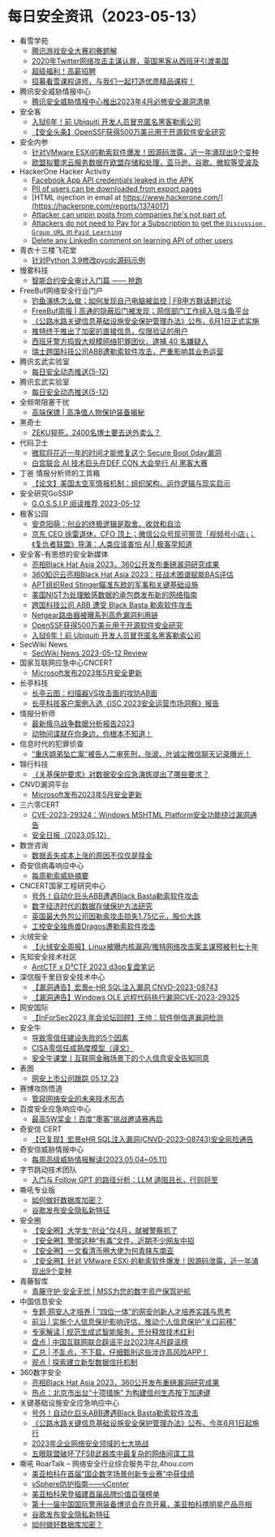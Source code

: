 # 每日安全资讯（2023-05-13）

- 看雪学苑
  - [腾讯游戏安全大赛初赛题解](https://mp.weixin.qq.com/s?__biz=MjM5NTc2MDYxMw==&mid=2458504400&idx=1&sn=c313b7e7a843a7e9ccc2de4ba62c88a3&chksm=b18efc5a86f9754c8c7efaf66edfea7c1cd8b5522334768164e8d40010c43dc29015388bde35&scene=58&subscene=0#rd)
  - [2020年Twitter网络攻击主谋认罪，英国黑客从西班牙引渡美国](https://mp.weixin.qq.com/s?__biz=MjM5NTc2MDYxMw==&mid=2458504400&idx=2&sn=ea3ebd549f05a73133d993f11f66d5f0&chksm=b18efc5a86f9754c1ad5a4ccda92bcb3e1d89e699ed34b99bf962ec159c3802a79fb666601ff&scene=58&subscene=0#rd)
  - [超级福利！高薪招聘](https://mp.weixin.qq.com/s?__biz=MjM5NTc2MDYxMw==&mid=2458504400&idx=3&sn=98b92b8e6bc5fb0b6c1d269bed5e111a&chksm=b18efc5a86f9754cbb5619fd0cd8486098956a6104fa0d439ea7c72f48c2b7748c5d7dc8c9bc&scene=58&subscene=0#rd)
  - [招募看雪课程讲师，与我们一起打造优质精品课程！](https://mp.weixin.qq.com/s?__biz=MjM5NTc2MDYxMw==&mid=2458504400&idx=4&sn=ed89155cef41b13f53e3ff8025121bf3&chksm=b18efc5a86f9754c7a516592859c099c35f50be245fa3c0449320d91758be941be75f8ca76dc&scene=58&subscene=0#rd)
- 腾讯安全威胁情报中心
  - [腾讯安全威胁情报中心推出2023年4月必修安全漏洞清单](https://mp.weixin.qq.com/s?__biz=MzI5ODk3OTM1Ng==&mid=2247500841&idx=1&sn=33c9b247586ffcfa1efa2fef39b20b31&chksm=ec9f1d5adbe8944cda97fd6acf1ce465c794c7fa65b9f09a958b50282d5563afb84eec872816&scene=58&subscene=0#rd)
- 安全客
  - [入狱6年！前 Ubiquiti 开发人员冒充匿名黑客勒索公司](https://mp.weixin.qq.com/s?__biz=MzA5ODA0NDE2MA==&mid=2649784824&idx=1&sn=46b996dd8df50fbe60eb7d9493b4a20e&chksm=8893b197bfe43881978022657bc26e5f54cefd0f89722dc024c8547827f1bafbc845c39999e8&scene=58&subscene=0#rd)
  - [【安全头条】OpenSSF获得500万美元用于开源软件安全研究](https://mp.weixin.qq.com/s?__biz=MzA5ODA0NDE2MA==&mid=2649784824&idx=2&sn=d59409765ec59bf63c3e8d2e8c151f25&chksm=8893b197bfe43881cbbab9aac03eeb311e50fbecae26c289ce88707947bce30b6b56469c69e2&scene=58&subscene=0#rd)
- 安全内参
  - [针对VMware ESXi的勒索软件爆发！因源码泄露，近一年涌现出9个变种](https://mp.weixin.qq.com/s?__biz=MzI4NDY2MDMwMw==&mid=2247508615&idx=1&sn=6a0f268a3befdc8fb7e8673c48d9ca98&chksm=ebfae5a7dc8d6cb125fcb0d524d109b30a50ee357227bd37c3e654381ef2a5946a757dc6aba9&scene=58&subscene=0#rd)
  - [欧盟拟要求云服务数据在欧盟存储和处理，亚马逊、谷歌、微软等受波及](https://mp.weixin.qq.com/s?__biz=MzI4NDY2MDMwMw==&mid=2247508615&idx=2&sn=38bbf37a0361e306d6fb7da40bd41713&chksm=ebfae5a7dc8d6cb191b145f3b7f5ff2985bc70f33540c113cf3db5f147e1d5174059214c9a09&scene=58&subscene=0#rd)
- HackerOne Hacker Activity
  - [Facebook App API credentials leaked in the APK](https://hackerone.com/reports/1641475)
  - [PII of users can be downloaded from export pages](https://hackerone.com/reports/1172852)
  - [HTML injection in email at https://www.hackerone.com/](https://hackerone.com/reports/1374017)
  - [Attacker can unpin posts from companies he's not part of.](https://hackerone.com/reports/1862677)
  - [Attackers do not need to Pay for a Subscription to get the `Discussion Group URL` in `Paid Learning`](https://hackerone.com/reports/1813450)
  - [Delete any LinkedIn comment on learning API of other users](https://hackerone.com/reports/1801527)
- 青衣十三楼飞花堂
  - [针对Python 3.9修改pycdc源码示例](https://mp.weixin.qq.com/s?__biz=MzUzMjQyMDE3Ng==&mid=2247486627&idx=1&sn=03b067a3b7de381f05471f0bf7bf4d6d&chksm=fab2cf9ccdc5468aea5227720977321250089e2b7551434a99405e0b6ddf7c76a155f6a488ad&scene=58&subscene=0#rd)
- 慢雾科技
  - [智能合约安全审计入门篇 —— 抢跑](https://mp.weixin.qq.com/s?__biz=MzU4ODQ3NTM2OA==&mid=2247497405&idx=1&sn=b215346b43437ed18a5e67a556d5c814&chksm=fdde883acaa9012cdfc683b01171acbfc66802e9745d3732c3344b69f76ea0c56ea58cbeda19&scene=58&subscene=0#rd)
- FreeBuf网络安全行业门户
  - [钓鱼演练怎么做；如何发现自己电脑被监控 | FB甲方群话题讨论](https://www.freebuf.com/articles/neopoints/366329.html)
  - [FreeBuf周报 | 高通的隐蔽后门被发现；网信部门工作组入驻斗鱼平台](https://www.freebuf.com/news/366322.html)
  - [《公路水路关键信息基础设施安全保护管理办法》公布，6月1日正式实施](https://www.freebuf.com/articles/366304.html)
  - [推特终于推出了加密的直接信息，仅限验证的用户](https://www.freebuf.com/news/366293.html)
  - [西班牙警方捣毁大规模网络犯罪团伙，逮捕 40 名嫌疑人](https://www.freebuf.com/news/366284.html)
  - [瑞士跨国科技公司ABB遭勒索软件攻击，严重影响其业务运营](https://www.freebuf.com/news/366283.html)
- 腾讯玄武实验室
  - [每日安全动态推送(5-12)](https://mp.weixin.qq.com/s/ZWRde_KS04tQTCWCBoN23w)
- 腾讯玄武实验室
  - [每日安全动态推送(5-12)](https://mp.weixin.qq.com/s?__biz=MzA5NDYyNDI0MA==&mid=2651958970&idx=1&sn=2c29dc18eb058885c209c3cf0cb5d171&chksm=8baece25bcd947338b11549383f5cc713db0b1a24cb2fa554870fe7ada019fd0842f46fabf9b&scene=58&subscene=0#rd)
- 全频带阻塞干扰
  - [高端保镖 | 高净值人物保护装备揭秘](https://mp.weixin.qq.com/s?__biz=MzIzMzE2OTQyNA==&mid=2648955674&idx=1&sn=08eadac8b5deb4a3c031729fff4404a7&chksm=f09ecc65c7e945736c031da17fab3d3b84f959f07e7dd0abc63b4202f58f2bd105583073d7b7&scene=58&subscene=0#rd)
- 黑奇士
  - [ZEKU猝死，2400名博士要去送外卖么？](https://mp.weixin.qq.com/s?__biz=MzI5ODYwNTE4Nw==&mid=2247487607&idx=1&sn=98cc23b68761619df491ec58b43cffd7&chksm=eca21f9bdbd5968d57a67d99655ed326965d4b043aa9e7a6c7ca8f02f23de8088b8bab982584&scene=58&subscene=0#rd)
- 代码卫士
  - [微软将花近一年的时间才能修复这个 Secure Boot 0day漏洞](https://mp.weixin.qq.com/s?__biz=MzI2NTg4OTc5Nw==&mid=2247516473&idx=1&sn=f56859b3fc89bfc1ea259f355d5ea57b&chksm=ea94b053dde33945ba3fd2c0d75213db0b00c2d06a6798292b97054c90cd86bbf0e56d7f1c5e&scene=58&subscene=0#rd)
  - [白宫联合 AI 技术巨头在DEF CON 大会举行 AI 黑客大赛](https://mp.weixin.qq.com/s?__biz=MzI2NTg4OTc5Nw==&mid=2247516473&idx=2&sn=5bedb8dd04b3b190c89f2b6872a65f34&chksm=ea94b053dde339457dce376d01842397319ebe03788e4d64afc902eb2a246c011426c3c7a8eb&scene=58&subscene=0#rd)
- 丁爸 情报分析师的工具箱
  - [【论文】美国太空军情报机制：组织架构、运作逻辑与现实启示](https://mp.weixin.qq.com/s?__biz=MzI2MTE0NTE3Mw==&mid=2651136261&idx=1&sn=99bb6ef7c5108805dc7904ac10233b05&chksm=f1af563fc6d8df29c93cb430f79989fa5191c4635024372f8d954a2fea0a310ceb4e0ae6a02a&scene=58&subscene=0#rd)
- 安全研究GoSSIP
  - [G.O.S.S.I.P 阅读推荐 2023-05-12](https://mp.weixin.qq.com/s?__biz=Mzg5ODUxMzg0Ng==&mid=2247495156&idx=1&sn=ff048495146473f0255f1c0859921c6b&chksm=c063c32df7144a3b1f745447bee7ed94ea2fdc47310d3edc8139eac454fb992545976a35e16b&scene=58&subscene=0#rd)
- 极客公园
  - [安克阳萌：创业的终极逻辑是取舍、收敛和自洽](https://mp.weixin.qq.com/s?__biz=MTMwNDMwODQ0MQ==&mid=2652992171&idx=1&sn=1ff96049818e0bbbd015f95c82a5da84&chksm=7e540f1d4923860b5663b7189bac1d920cb4991de6e56369a10c449f405538f6edd9ffa06114&scene=58&subscene=0#rd)
  - [京东 CEO 徐雷退休，CFO 顶上；微信公众号现可带货「视频号小店」；《复仇者联盟》导演：人类应该害怕 AI | 极客早知道](https://mp.weixin.qq.com/s?__biz=MTMwNDMwODQ0MQ==&mid=2652992170&idx=1&sn=f934ed3df7e3c7da5f560d53d53d54d8&chksm=7e540f1c4923860aac7a00eea0b27b1e62cfbbf6a0cd965f2ed4508d5ddc11af4b638845bc34&scene=58&subscene=0#rd)
- 安全客-有思想的安全新媒体
  - [亮相Black Hat Asia 2023，360公开发布重磅漏洞研究成果](https://www.anquanke.com/post/id/288730)
  - [360知识云亮相Black Hat Asia 2023：技战术图谱赋能BAS评估](https://www.anquanke.com/post/id/288725)
  - [APT组织Red Stinger瞄准东欧的军事和关键基础设施](https://www.anquanke.com/post/id/288721)
  - [美国NIST为处理敏感数据的承包商发布新的网络指南](https://www.anquanke.com/post/id/288717)
  - [跨国科技公司 ABB 遭受 Black Basta 勒索软件攻击](https://www.anquanke.com/post/id/288713)
  - [Netgear路由器被曝系列高危漏洞利用链](https://www.anquanke.com/post/id/288709)
  - [OpenSSF获得500万美元用于开源软件安全研究](https://www.anquanke.com/post/id/288705)
  - [入狱6年！前 Ubiquiti 开发人员冒充匿名黑客勒索公司](https://www.anquanke.com/post/id/288701)
- SecWiki News
  - [SecWiki News 2023-05-12 Review](http://www.sec-wiki.com/?2023-05-12)
- 国家互联网应急中心CNCERT
  - [Microsoft发布2023年5月安全更新](https://mp.weixin.qq.com/s?__biz=MzIwNDk0MDgxMw==&mid=2247498324&idx=1&sn=5122c3fbcd4f67ec1eef75af91930d14&chksm=973ac936a04d4020dbdae42ad16c9a66281ea6e6181f7401ade1b5a5fe25a84a0f62035a1526&scene=58&subscene=0#rd)
- 长亭科技
  - [长亭云图：扫描器VS攻击面的攻防AB面](https://mp.weixin.qq.com/s?__biz=MzIwNDA2NDk5OQ==&mid=2651384228&idx=1&sn=79ea918928222b136ff653f55866c9f5&chksm=8d39982cba4e113a7f9a0cfffb242b08d811d8eba2c2ba46217091ca9c250c39d1fc0f885a19&scene=58&subscene=0#rd)
  - [长亭科技客户案例入选《ISC 2023安全运营市场洞察》报告](https://mp.weixin.qq.com/s?__biz=MzIwNDA2NDk5OQ==&mid=2651384228&idx=2&sn=d8d9b9ae83b9e58f6905bc1735a38b73&chksm=8d39982cba4e113a207c2e564b0bda22d48e52ced6b6d30e7db33565585504330d70232e29ac&scene=58&subscene=0#rd)
- 情报分析师
  - [最新俄乌战争数据分析报告2023](https://mp.weixin.qq.com/s?__biz=MzA3Mjc1MTkwOA==&mid=2650529131&idx=1&sn=4a5e447add23e3074d6d0e9928edb9e8&chksm=8716f320b0617a3629f557360ec2459552ce1168ae916223b2c521d28959b8a99005c724978b&scene=58&subscene=0#rd)
  - [动物间谍就在你身边，你根本不知道！](https://mp.weixin.qq.com/s?__biz=MzA3Mjc1MTkwOA==&mid=2650529131&idx=2&sn=8895a5180fe970c189739f25aa191db9&chksm=8716f320b0617a36f7e7800baa0edb2393f35e4db6cfe83fefe8b39d377a6c8f55e4970a77c7&scene=58&subscene=0#rd)
- 信息时代的犯罪侦查
  - [“重庆姐弟坠亡案”被告人二审死刑，张波、叶诚尘微信聊天记录曝光！](https://mp.weixin.qq.com/s?__biz=MzAxNTA4NDAwOQ==&mid=2650736806&idx=1&sn=42c8f2151581e9700c4a0683173626b6&chksm=8382d820b4f55136a80d2b483e27f1d0dc5034d03674214cfbc1e1b2296eca3301112a1ae560&scene=58&subscene=0#rd)
- 锦行科技
  - [《关基保护要求》对数据安全应急演练提出了哪些要求？](https://mp.weixin.qq.com/s?__biz=MzIxNTQxMjQyNg==&mid=2247491496&idx=1&sn=f45328655ad2463d9079d9c0df563e0c&chksm=9799e40da0ee6d1beff3ae487db6b65734257c7ef770fc49641b8751112864e8658955ac5a6b&scene=58&subscene=0#rd)
- CNVD漏洞平台
  - [Microsoft发布2023年5月安全更新](https://mp.weixin.qq.com/s?__biz=MzU3ODM2NTg2Mg==&mid=2247493330&idx=1&sn=c0a4944eae1e775258483e690ceb5e1c&chksm=fd74d61bca035f0d84487acfb7924f9bb488efb3c7ce2829dbfb7281247090b18cf4576f12c2&scene=58&subscene=0#rd)
- 三六零CERT
  - [CVE-2023-29324：Windows MSHTML Platform安全功能绕过漏洞通告](https://mp.weixin.qq.com/s?__biz=MzU5MjEzOTM3NA==&mid=2247492130&idx=1&sn=321f4c0c0d31f5987fdbd2557885ac8f&chksm=fe26e723c9516e35e84509f1dec22b670d39437efd80848c3b9b95954002988a248a9e99f933&scene=58&subscene=0#rd)
  - [安全日报（2023.05.12）](https://mp.weixin.qq.com/s?__biz=MzU5MjEzOTM3NA==&mid=2247492130&idx=2&sn=8b5bed5549d1757d0479dfb2044ef4bd&chksm=fe26e723c9516e351478d501b00054e425c3ffd246c0d4ce2b79976ff6722d1b1dd4e0153b68&scene=58&subscene=0#rd)
- 数世咨询
  - [数据丢失成本上涨的原因不仅仅是赎金](https://mp.weixin.qq.com/s?__biz=MzkxNzA3MTgyNg==&mid=2247498066&idx=1&sn=af830273f909d0995da95e6669ab088e&chksm=c1448beff63302f91f1cb98664b16125e6292b5ffd9804379df4a9398abcc62e48465d434da6&scene=58&subscene=0#rd)
- 奇安信病毒响应中心
  - [每周勒索威胁摘要](https://mp.weixin.qq.com/s?__biz=MzI5Mzg5MDM3NQ==&mid=2247492841&idx=1&sn=dacc178a19cf96970cac9b34006fd5fe&chksm=ec6994c1db1e1dd71697a66c249eccd8a8f7a70f12a90bd42b3b8812a3198608dacbe2207984&scene=58&subscene=0#rd)
- CNCERT国家工程研究中心
  - [号外！自动化巨头ABB遭遇Black Basta勒索软件攻击](https://mp.weixin.qq.com/s?__biz=MzUzNDYxOTA1NA==&mid=2247536843&idx=1&sn=ad74676eccdf2ad8a0e4b302b957ea18&chksm=fa93e60acde46f1cf36127cbe1e5f184001f6e1e3c55ff9818beba02a3d0f8082403d163eb07&scene=58&subscene=0#rd)
  - [数字经济时代的数据存储保护方法研究](https://mp.weixin.qq.com/s?__biz=MzUzNDYxOTA1NA==&mid=2247536843&idx=2&sn=be44b4df675322bca67c497c2edff18e&chksm=fa93e60acde46f1c782d72f363483f4a44d66373b7f33be0e3a2ed2a836ac38d90011e5945e6&scene=58&subscene=0#rd)
  - [英国最大外包公司因勒索攻击损失1.75亿元，股价大跌](https://mp.weixin.qq.com/s?__biz=MzUzNDYxOTA1NA==&mid=2247536843&idx=3&sn=c833f391ae9dfbd877950dcf85c1f76a&chksm=fa93e60acde46f1c2c8f4be09b098e9470eeeb089c6855e7f803d6c41d7ce4eb831d901e5880&scene=58&subscene=0#rd)
  - [工控安全独角兽Dragos遭勒索软件攻击](https://mp.weixin.qq.com/s?__biz=MzUzNDYxOTA1NA==&mid=2247536843&idx=4&sn=312f9507140fe2078bdccd7faf7de037&chksm=fa93e60acde46f1ca1d9cc913c13e05c049f7d3e0aca14d9b4ec4fa9438e53f63020c0a0e473&scene=58&subscene=0#rd)
- 火绒安全
  - [【火绒安全周报】Linux被曝内核漏洞/推特网络攻击案主谋预被判七十年](https://mp.weixin.qq.com/s?__biz=MzI3NjYzMDM1Mg==&mid=2247514406&idx=1&sn=3a11ec1ad062f13bf6e8b0ca87a1cad1&chksm=eb706719dc07ee0f12dc6a4261ccb9f9816cddb65ebff108eff555e0fc656d21df12eec41208&scene=58&subscene=0#rd)
- 先知安全技术社区
  - [AntCTF x D³CTF 2023 d3op复盘笔记](https://xz.aliyun.com/t/12522)
- 深信服千里目安全技术中心
  - [【漏洞通告】宏景e-HR SQL注入漏洞 CNVD-2023-08743](https://mp.weixin.qq.com/s?__biz=Mzg2NjgzNjA5NQ==&mid=2247518793&idx=1&sn=452346e011e010b10f906b1cc3b1e695&chksm=ce460159f931884f4bfff424d4edec16e03d65f3e15cf1d51d9748147469216d1f80cc8e6ee9&scene=58&subscene=0#rd)
  - [【漏洞通告】Windows OLE 远程代码执行漏洞CVE-2023-29325](https://mp.weixin.qq.com/s?__biz=Mzg2NjgzNjA5NQ==&mid=2247518793&idx=4&sn=0cd77eb9fc8e89f8c033b68cbf1d67f7&chksm=ce460159f931884ffa6201c6b26918e673d5dd76fcc15e9265ea1e0b2e1b1691bd79ec84fe4d&scene=58&subscene=0#rd)
- 网安国际
  - [【InForSec2023 年会论坛回顾】王帅：软件侧信道漏洞检测](https://mp.weixin.qq.com/s?__biz=MzA4ODYzMjU0NQ==&mid=2652313170&idx=1&sn=24321d16a88641c8a6f501418e74a6e9&chksm=8bc48bdcbcb302caf2549fd94e734e3f7027250d54211151bada0826382c59724ed8ae2f613d&scene=58&subscene=0#rd)
- 安全牛
  - [导致零信任建设失败的5个因素](https://mp.weixin.qq.com/s?__biz=MjM5Njc3NjM4MA==&mid=2651123902&idx=1&sn=ddf35f6ed82065f69dd67e805c5bb25b&chksm=bd14406d8a63c97b143751e89a4418136c8a8975e4507592b8ef6550c180133b309db7e8dfcd&scene=58&subscene=0#rd)
  - [CISA零信任成熟度模型（译文）](https://mp.weixin.qq.com/s?__biz=MjM5Njc3NjM4MA==&mid=2651123902&idx=2&sn=ecbfde0e8038296d9b82a2bc40b1d631&chksm=bd14406d8a63c97b89efeaa7744a1f18cfc6f047d583f889694ff9a769223345df2f58f36ac4&scene=58&subscene=0#rd)
  - [安全牛课堂丨互联网金融场景下的个人信息安全告知同意](https://mp.weixin.qq.com/s?__biz=MjM5Njc3NjM4MA==&mid=2651123902&idx=3&sn=ac820a3bf55de0cb339894e2a54eb88b&chksm=bd14406d8a63c97b3924170223f732d814967f91b7d8e43c195ae57496d312bb7d9ae0055e13&scene=58&subscene=0#rd)
- 表图
  - [网安上市公司跟踪 05.12.23](https://mp.weixin.qq.com/s?__biz=MzUzOTI4NDQ3NA==&mid=2247484404&idx=1&sn=908e327b745ddd5d08fdfe93cfb9018a&chksm=facb8561cdbc0c7732b1c81505327555b3d52a65af5413d4a65194f66f4c91fd89146b02517c&scene=58&subscene=0#rd)
- 赛博攻防悟道
  - [管窥网络安全的未来技术形态](https://mp.weixin.qq.com/s?__biz=MzI1MDA1MjcxMw==&mid=2649908088&idx=1&sn=bc58ee2b21674c0538d0d6fb2a10eb46&chksm=f18eea7ec6f963681b63294d876be1ce786ac76380ad51939c983df5bb813f17453731964c70&scene=58&subscene=0#rd)
- 百度安全应急响应中心
  - [最高5W奖金！百度“墨客”挑战邀请赛再启](https://mp.weixin.qq.com/s?__biz=MzA4ODc0MTIwMw==&mid=2652538228&idx=1&sn=f95099f2eabfd47fed9f6c93f91f9786&chksm=8bcba148bcbc285e3556c0534f9cc9025f26c51aea7edb3355a1fe2e9d46c5a870fb586b167c&scene=58&subscene=0#rd)
- 奇安信 CERT
  - [【已复现】宏景eHR SQL注入漏洞(CNVD-2023-08743)安全风险通告](https://mp.weixin.qq.com/s?__biz=MzU5NDgxODU1MQ==&mid=2247498554&idx=1&sn=48a092be1127f0d584edca2f82ff81bc&chksm=fe79dfa2c90e56b40b49318e08c3e9d96163293a7a4ff6017982ad11fd99f0c44a7d8ba1f15f&scene=58&subscene=0#rd)
- 奇安信威胁情报中心
  - [每周高级威胁情报解读(2023.05.04~05.11)](https://mp.weixin.qq.com/s?__biz=MzI2MDc2MDA4OA==&mid=2247506314&idx=1&sn=40891733568df297e63ae98cf2f8050c&chksm=ea662efddd11a7eb38b1294c0a3133fecbf3b620bbc1f86275958d01b06c785a5c89877c0979&scene=58&subscene=0#rd)
- 字节跳动技术团队
  - [入门与 Follow GPT 的路径分析：LLM 道阻且长，行则将至](https://mp.weixin.qq.com/s?__biz=MzI1MzYzMjE0MQ==&mid=2247502676&idx=1&sn=fc0416d7fb96d3d2ee8c0ca5ed0587bb&chksm=e9d300b6dea489a0c7981606da7f9f8f48138d5f44006347f5471515e11ee4f61bd540ecab28&scene=58&subscene=0#rd)
- 嘶吼专业版
  - [如何做好数据库加密？](https://mp.weixin.qq.com/s?__biz=MzI0MDY1MDU4MQ==&mid=2247561097&idx=1&sn=62c4066daca91459fbb7a288bdb3b78c&chksm=e9143fb3de63b6a5341de2def697b4b84883305e3badd7ee213de551dca3d47706cfa2fa6b8c&scene=58&subscene=0#rd)
  - [谷歌发布安全隐私新特征](https://mp.weixin.qq.com/s?__biz=MzI0MDY1MDU4MQ==&mid=2247561097&idx=2&sn=991560a2dac90c70914119ab68f0c045&chksm=e9143fb3de63b6a59f592c385ded3f2a6689e94e986a3c6e80946e7408fe987b9dd0795345f5&scene=58&subscene=0#rd)
- 安全圈
  - [【安全圈】大学生“创业”仅4月，就被警察抓了](https://mp.weixin.qq.com/s?__biz=MzIzMzE4NDU1OQ==&mid=2652034274&idx=1&sn=a2c00e47186eb0fe337b9459f09d07ed&chksm=f36ff8a2c41871b4b8bd9c9ed5129dc8a2c151d997a0b82aea6f1db09180fbf0dbd6b7e03b04&scene=58&subscene=0#rd)
  - [【安全圈】警惕这种“有毒”文件，近期不少网友中招](https://mp.weixin.qq.com/s?__biz=MzIzMzE4NDU1OQ==&mid=2652034274&idx=2&sn=2c410b84b16ceffe813ec21645826998&chksm=f36ff8a2c41871b4d930e1a01842f01034cd5446a4e7628d1f4f312c986d2b21f3395dad5129&scene=58&subscene=0#rd)
  - [【安全圈】一文看清币圈大佬为何青睐东南亚](https://mp.weixin.qq.com/s?__biz=MzIzMzE4NDU1OQ==&mid=2652034274&idx=3&sn=a242b4290703d7ad9d4d1a10ecbd1c48&chksm=f36ff8a2c41871b439042c46123300e5f1dc128c7c8327964c17fdb7295a605ff1c54fc438dd&scene=58&subscene=0#rd)
  - [【安全圈】针对 VMware ESXi 的勒索软件爆发！因源码泄露，近一年涌现出9个变种](https://mp.weixin.qq.com/s?__biz=MzIzMzE4NDU1OQ==&mid=2652034274&idx=4&sn=6cdfdeaffa346869c576a19227650e76&chksm=f36ff8a2c41871b488453097a9e8690dbfe38e02d46c25fcab0986bb88f4ffb6a43fca674e1f&scene=58&subscene=0#rd)
- 青藤智库
  - [青藤守护·安全无忧 | MSS为您的数字资产保驾护航](https://mp.weixin.qq.com/s?__biz=MzUyOTkwNTQ5Mg==&mid=2247488084&idx=1&sn=36d9a1b0591e61b380ded64b2add6eb9&chksm=fa58b06fcd2f39794e7dfc7cf26041c8666dbd15f231978a24115ba3df566d6f66f637bdb7d0&scene=58&subscene=0#rd)
- 中国信息安全
  - [专题·网安人才培养 | “四位一体”的网安创新人才培养实践与思考](https://mp.weixin.qq.com/s?__biz=MzA5MzE5MDAzOA==&mid=2664183857&idx=1&sn=bcc2fcadcb2b56225da1741c9df13c30&chksm=8b593ac8bc2eb3deb062ede4bd8d6d379aed0e933e4da719c67c868838430a6ae659f606ad0e&scene=58&subscene=0#rd)
  - [前沿 | 实施个人信息保护影响评估，推动个人信息保护“关口前移”](https://mp.weixin.qq.com/s?__biz=MzA5MzE5MDAzOA==&mid=2664183857&idx=2&sn=2d7e36108fca2467ca4c2393af4f0967&chksm=8b593ac8bc2eb3de20a0c6d6b05d6ad91214559e9c9f792072f9bf63769e867bd0ac5ad6a59d&scene=58&subscene=0#rd)
  - [专家解读 | 规范生成式智能服务，充分释放技术红利](https://mp.weixin.qq.com/s?__biz=MzA5MzE5MDAzOA==&mid=2664183857&idx=3&sn=ae5648cd167bdf7e177734a6128d10bf&chksm=8b593ac8bc2eb3de91d8e6503126dab434fbd75e3f991d9801637ed83abeb9762fc6d476122e&scene=58&subscene=0#rd)
  - [盘点 | 中国互联网联合辟谣平台2023年4月辟谣榜](https://mp.weixin.qq.com/s?__biz=MzA5MzE5MDAzOA==&mid=2664183857&idx=4&sn=25c51c0f434bf7f3d7c3581883c536ee&chksm=8b593ac8bc2eb3de2d8b70e4c7ce42178a8fb55c3cd9cad467473f1badfa1084f397ddb0d63e&scene=58&subscene=0#rd)
  - [汇总 | 不乱点，不下载，仔细甄别这些涉诈高风险APP！](https://mp.weixin.qq.com/s?__biz=MzA5MzE5MDAzOA==&mid=2664183857&idx=5&sn=8bb5272a70ba3fc7415acf477ce5487e&chksm=8b593ac8bc2eb3de12238ebf3a24ac4cf0d4f233a306aae74520e20f6ca43a0f66398f5f1a02&scene=58&subscene=0#rd)
  - [观点 | 探索建立新型数据信托机制](https://mp.weixin.qq.com/s?__biz=MzA5MzE5MDAzOA==&mid=2664183857&idx=6&sn=1fe68e6111ab452aa2f92a2eb658daf0&chksm=8b593ac8bc2eb3de2a609755b2d18063ccb73c6e284c611483cc0bced0c8c350f5bdf2f0ad9d&scene=58&subscene=0#rd)
- 360数字安全
  - [亮相Black Hat Asia 2023，360公开发布重磅漏洞研究成果](https://mp.weixin.qq.com/s?__biz=MzA4MTg0MDQ4Nw==&mid=2247560366&idx=1&sn=b08bc7b635108c46f0ea1ef8a734677c&chksm=9f8d7ca6a8faf5b0dcf55cd0518721d80af19793afb1c1f62a16145e761d2f5bd39881237156&scene=58&subscene=0#rd)
  - [热点：北京市出台“十项措施”  为构建信创生态按下加速键](https://mp.weixin.qq.com/s?__biz=MzA4MTg0MDQ4Nw==&mid=2247560366&idx=2&sn=a7da3b9bc439e13b2b2fa3de614900c0&chksm=9f8d7ca6a8faf5b0b3c35b016a46f8cee241eab2d8fcdca4fb31db79029a54b3a27b3f0404c5&scene=58&subscene=0#rd)
- 关键基础设施安全应急响应中心
  - [号外！自动化巨头ABB遭遇Black Basta勒索软件攻击](https://mp.weixin.qq.com/s?__biz=MzkyMzAwMDEyNg==&mid=2247536738&idx=1&sn=f4dcf191b25d9ae9bcec57dc469f8455&chksm=c1e9dc33f69e5525ca9f1001612a2e3edc6f848d0510713b0c1f5046961f150894a577734544&scene=58&subscene=0#rd)
  - [《公路水路关键信息基础设施安全保护管理办法》公布，今年6月1日起施行](https://mp.weixin.qq.com/s?__biz=MzkyMzAwMDEyNg==&mid=2247536738&idx=2&sn=d0b0557678df828d9a85f7910162fc40&chksm=c1e9dc33f69e5525ac4ff6d7c03f0b93a9de29a07dad07593d9bb81269ed986b6fabf6fa49eb&scene=58&subscene=0#rd)
  - [2023年企业网络安全领域的七大挑战](https://mp.weixin.qq.com/s?__biz=MzkyMzAwMDEyNg==&mid=2247536738&idx=3&sn=ca0b434eaee2cb4eea2150fa676ab790&chksm=c1e9dc33f69e5525c714377beedb3c10d829b4352460f3184507aebea4e2da7a7b1ee07a176e&scene=58&subscene=0#rd)
  - [五眼联盟破坏了FSB武器库中最复杂的网络间谍工具](https://mp.weixin.qq.com/s?__biz=MzkyMzAwMDEyNg==&mid=2247536738&idx=4&sn=227781ecf31a28b9b668e0c5922fcb33&chksm=c1e9dc33f69e552552cd2c93b323bc42328be8730c1beb4f1e064fdaaf65c6de4fe05581ed21&scene=58&subscene=0#rd)
- 嘶吼 RoarTalk – 网络安全行业综合服务平台,4hou.com
  - [美亚柏科在首届“国企数字场景创新专业赛”中获佳绩](https://www.4hou.com/posts/qpQR)
  - [vSphere防护指南——vCenter](https://www.4hou.com/posts/ZGYE)
  - [美亚柏科荣登福建首届品牌价值百强榜单](https://www.4hou.com/posts/po8r)
  - [第十一届中国国际警用装备博览会在京开幕，美亚柏科携明星产品亮相](https://www.4hou.com/posts/onVN)
  - [谷歌发布安全隐私新特征](https://www.4hou.com/posts/m0OA)
  - [如何做好数据库加密？](https://www.4hou.com/posts/3r2n)
